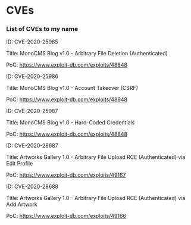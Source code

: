 # CVEs
### List of CVEs to my name





ID: CVE-2020-25985

Title: MonoCMS Blog v1.0 - Arbitrary File Deletion (Authenticated)

PoC: https://www.exploit-db.com/exploits/48848




ID: CVE-2020-25986

Title: MonoCMS Blog v1.0 - Account Takeover (CSRF)

PoC: https://www.exploit-db.com/exploits/48848




ID: CVE-2020-25987

Title: MonoCMS Blog v1.0 - Hard-Coded Credentials

PoC: https://www.exploit-db.com/exploits/48848



ID: CVE-2020-28687

Title: Artworks Gallery 1.0 - Arbitrary File Upload RCE (Authenticated) via Edit Profile

PoC: https://www.exploit-db.com/exploits/49167



ID: CVE-2020-28688

Title: Artworks Gallery 1.0 - Arbitrary File Upload RCE (Authenticated) via Add Artwork

PoC: https://www.exploit-db.com/exploits/49166
